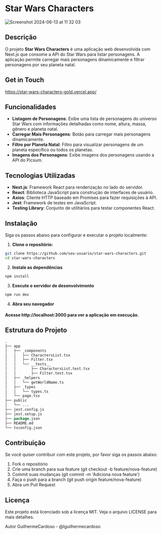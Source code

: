 # Star Wars Characters

![Screenshot 2024-06-13 at 11 32 03](https://github.com/lguilhermecardoso/star-wars-characters/assets/15979107/b659d29b-5e50-4834-9898-ca65df7d348e)


## Descrição

O projeto **Star Wars Characters** é uma aplicação web desenvolvida com Next.js que consome a API do Star Wars para listar personagens. A aplicação permite carregar mais personagens dinamicamente e filtrar personagens por seu planeta natal.

## Get in Touch

https://star-wars-characters-gold.vercel.app/

## Funcionalidades

- **Listagem de Personagens**: Exibe uma lista de personagens do universo Star Wars com informações detalhadas como nome, altura, massa, gênero e planeta natal.
- **Carregar Mais Personagens**: Botão para carregar mais personagens dinamicamente.
- **Filtro por Planeta Natal**: Filtro para visualizar personagens de um planeta específico ou todos os planetas.
- **Imagens dos Personagens**: Exibe imagens dos personagens usando a API do Picsum.

## Tecnologias Utilizadas

- **Next.js**: Framework React para renderização no lado do servidor.
- **React**: Biblioteca JavaScript para construção de interfaces de usuário.
- **Axios**: Cliente HTTP baseado em Promises para fazer requisições à API.
- **Jest**: Framework de testes em JavaScript.
- **Testing Library**: Conjunto de utilitários para testar componentes React.

## Instalação

Siga os passos abaixo para configurar e executar o projeto localmente:

1. **Clone o repositório:**

```bash
git clone https://github.com/seu-usuario/star-wars-characters.git
cd star-wars-characters
```

2. **Instale as dependências**

```bash
npm install
```

3. **Execute o servidor de desenvolvimento**

```bash
npm run dev
```

4. **Abra seu navegador**

#### **Acesse http://localhost:3000 para ver a aplicação em execução.**

## Estrutura do Projeto

```perl
.
├── app
│   ├── _components
│   │   ├── CharactersList.tsx
│   │   ├── Filter.tsx
│   │   └── __tests__
│   │       ├── CharactersList.test.tsx
│   │       ├── Filter.test.tsx
│   ├── _helpers
│   │   └── getWorldName.ts
│   ├── _types
│   │   └── types.ts
│   └── page.tsx
├── public
│   └── ...
├── jest.config.js
├── jest.setup.js
├── package.json
├── README.md
└── tsconfig.json

```

## Contribuição

Se você quiser contribuir com este projeto, por favor siga os passos abaixo:

1. Fork o repositório
2. Crie uma branch para sua feature (git checkout -b feature/nova-feature)
3. Commit suas mudanças (git commit -m 'Adiciona nova feature')
4. Faça o push para a branch (git push origin feature/nova-feature)
5. Abra um Pull Request

## Licença

Este projeto está licenciado sob a licença MIT. Veja o arquivo LICENSE para mais detalhes.

Autor
GuilhermeCardoso - @lguilhermecardoso
